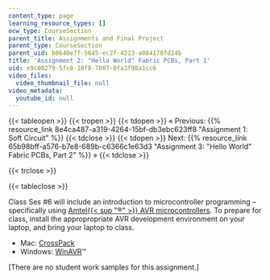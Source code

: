 ```yaml
---
content_type: page
learning_resource_types: []
ocw_type: CourseSection
parent_title: Assignments and Final Project
parent_type: CourseSection
parent_uid: b8640e7f-5645-ec2f-4213-a084178fd24b
title: 'Assignment 2: "Hello World" Fabric PCBs, Part 1'
uid: e9c00279-5fc8-10f8-7807-0fa3f98a1cc6
video_files:
  video_thumbnail_file: null
video_metadata:
  youtube_id: null
---
```


{{< tableopen >}}
{{< tropen >}}
{{< tdopen >}}
« Previous: {{% resource_link 8e4ca487-a319-4264-15bf-db3ebc623ff8 "Assignment 1: Soft Circuit" %}}
{{< tdclose >}}
{{< tdopen >}}
Next: {{% resource_link 65b98bff-a576-b7e8-689b-c6366c1e63d3 "Assignment 3: \"Hello World\" Fabric PCBs, Part 2" %}} »
{{< tdclose >}}

{{< trclose >}}

{{< tableclose >}}

Class Ses #6 will include an introduction to microcontroller programming – specifically using [Amtel{{< sup "®" >}} AVR microcontrollers](http://www.atmel.com/products/AVR/default.asp?family_id=607). To prepare for class, install the appropropriate AVR development environment on your laptop, and bring your laptop to class.

*   Mac: [CrossPack](http://www.obdev.at/products/crosspack/index.html)
*   Windows: [WinAVR](http://winavr.sourceforge.net/)™

\[There are no student work samples for this assignment.\]